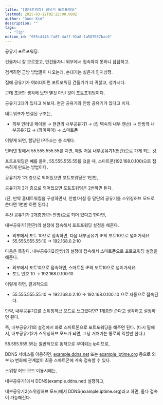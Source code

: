 ```yaml
---
title: "[홈네트워킹] 공유기 포트포워딩"
lastmod: 2025-03-12T02:22:00.000Z
author: "Gunn Kim"
description: ""
tags:
  - "Tip"
notion_id: "655c4148-fa87-4aff-92a8-1a587057bac0"
---
```


공유기 포트포워딩.

건들자니 잘 모르겠고, 안건들자니 외부에서 접속하지 못하니 답답하고.


검색하면 금방 방법들이 나오는데, 손대기는 싫은게 인지상정.


집에 공유기가 여러대이면 포트포워딩 건들기가 더 귀찮고, 성가시다.

근데 조금만 생각해 보면 별것 아닌 것이 포트포워딩이다.


공유기 2대가 있다고 해보자. 현관 공유기와 안방 공유기가 있다고 치자.

네트워크가 연결된 구조는,

- 외부 인터넷 케이블 → 현관의 내부공유기1 → (집 벽속의 내부 랜선) → 안방의 내부공유기2 → (와이파이) → 스마트폰


이렇게 되면, 할당된 IP주소는 총 4개다.


인터넷 창에서 55.555.555.55를 치면, 제일 처음 내부공유기1(현관)으로 가게 되는 것.


포트포워딩은 예를 들어, 55.555.555.55를 쳤을 때, 스마트폰(192.168.0.100)으로 접속하게 만드는 방법이다.


공유기가 1개 층으로 되어있으면 포트포워딩은 1번만,

공유기가 2개 층으로 되어있으면 포트포워딩은 2번하면 된다.

(단, 만약 홈네트워킹을 구성하면서, 안방/거실 등 말단의 공유기를 스위칭허브 모드로 쓴다면 1번만 하면 된다.)


우선 공유기가 2개층(현관-안방)으로 되어 있다고 한다면,

내부공유기1(현관)의 설정에 접속해서 포트포워딩 설정을 해준다.

- 외부에서 포트 10으로 접속하면, 다음 내부공유기 IP의 포트10으로 넘어가세요
- 55.555.555.55:10 → 192.168.0.2:10


다음은 똑같다. 내부공유기2(안방)의 설정에 접속해서 스마트폰으로 포트포워딩 설정을 해준다.

- 외부에서 포트10으로 접속하면, 스마트폰 IP의 포트10으로 넘어가세요.
- 포트 번호 10 → 192.168.0.100:10


이렇게 하면, 결과적으로

- 55.555.555.55:10 → 192.168.0.2:10 → 192.168.0.100:10 으로 자동으로 접속된다.


만약, 내부공유기2를 스위칭허브 모드로 쓰고있다면? 1개층만 쓴다고 생각하고 설정하면 된다.

즉, 내부공유기1의 설정에서 바로 스마트폰으로 포트포워딩을 해주면 된다.
(다시 말해서, 내부공유기2가 스위칭허브 모드가 되면, 그냥 거쳐가는 통로의 역할만 한다.)


55.555.555.55는 일반적으로 동적으로 부여되는 ip이므로,

DDNS 서비스를 이용하면, [example.ddns.net](http://example.ddns.net/) 또는 [example.iptime.org](http://example.iptime.org/) 등으로 외부 ip 변화에 관계없이 최종 스마트폰에 계속 접속할 수 있다.



스위칭 허브 모드 이용시에는,

내부공유기1에서 DDNS(example.ddns.net) 설정하고,

내부공유기2(스위칭허브 모드)에서 DDNS(example.iptime.org)라고 하면, 둘다 접속이 가능해진다.


